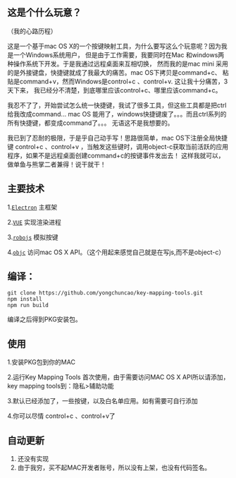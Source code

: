 ## 这是个什么玩意？
（我的心路历程）

这是一个基于mac OS X的一个按键映射工具，为什么要写这么个玩意呢？因为我是一个Windows系统用户，
但是由于工作需要，我要同时在Mac 和windows两种操作系统下开发。于是我通过远程桌面来互相切换，
然而我的是mac mini 采用的是外接键盘，快捷键就成了我最大的痛苦。mac OS下拷贝是command+c、
粘贴是command+v，然而Windows是control+c 、control+v. 这让我十分痛苦，3天下来，
我已经分不清楚，到底哪里应该control+c、哪里应该command+c。
     
我忍不了了，开始尝试怎么统一快捷键，我试了很多工具，但这些工具都是把ctrl给我改成command...
mac OS 能用了，windows快捷键废了。。。而且ctrl系列的所有快捷键，都变成command了。。。
无语这不是我想要的。

我已到了忍耐的极限，于是乎自己动手写！思路很简单，mac OS下注册全局快捷键 control+c 、control+v
，当触发这些键时，调用object-c获取当前活跃的应用程序，如果不是远程桌面创建command+c的按键事件发出去！
这样我就可以，做单鱼与熊掌二者兼得！说干就干！

## 主要技术
1.[`Electron`](https://github.com/electron/electron) 主框架
   
2.[`VUE`](https://github.com/vuejs/vue) 实现渲染进程
  
3.[`robojs`](https://github.com/octalmage/robotjs) 模拟按键
  
4.[`objc`](https://github.com/lukaskollmer/objc) 访问mac OS X API。（这个用起来感觉自己就是在写js,而不是object-c）
  
## 编译：
    git clone https://github.com/yongchuncao/key-mapping-tools.git
    npm install
    npm run build
    
 编译之后得到PKG安装包。
 
 ## 使用
 
 1.安装PKG包到你的MAC
 
 2.运行Key Mapping Tools 首次使用，由于需要访问MAC OS X API所以请添加，key mapping tools到：隐私>辅助功能
 
 3.默认已经添加了，一些按键，以及白名单应用。如有需要可自行添加
 
 4.你可以尽情 control+c 、control+v了
 
## 自动更新
1. 还没有实现
2. 由于我穷，买不起MAC开发者账号，所以没有上架，也没有代码签名。

